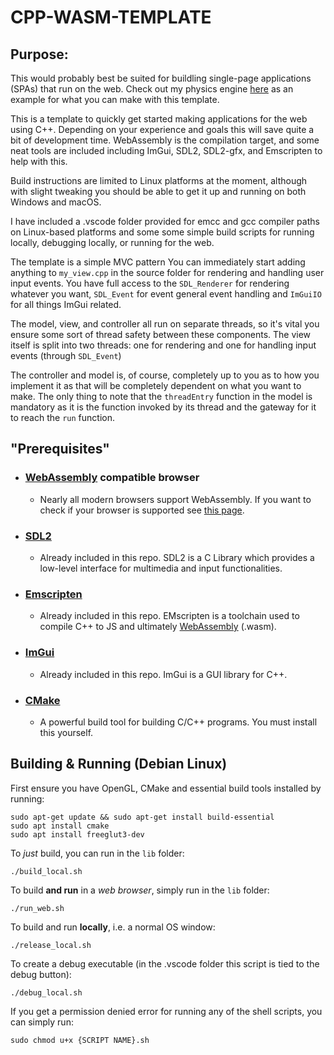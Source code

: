 # CPP-WASM-TEMPLATE 
## Purpose:

This would probably best be suited for buildling single-page applications (SPAs) that run on the web. Check out my physics engine [here](https://gaugamela.me/Telos) as an example for what you can make with this template.

This is a template to quickly get started making applications for the web using C++. Depending on your experience and goals this will save quite a bit of development time. WebAssembly is the compilation target, and some neat tools are included including ImGui, SDL2, SDL2-gfx, and Emscripten to help with this.

Build instructions are limited to Linux platforms at the moment, although with slight tweaking you should be able to get it up and running on both Windows and macOS.

I have included a .vscode folder provided for emcc and gcc compiler paths on Linux-based platforms and some some simple build scripts for running locally, debugging locally, or running for the web.

The template is a simple MVC pattern You can immediately start adding anything to ``my_view.cpp`` in the source folder for rendering and handling user input events. You have full access to the ``SDL_Renderer`` for rendering whatever you want, ``SDL_Event`` for event general event handling and ``ImGuiIO`` for all things ImGui related.

The model, view, and controller all run on separate threads, so it's vital you ensure some sort of thread safety between these components. The view itself is split into two threads: one for rendering and one for handling input events (through ``SDL_Event``)

The controller and model is, of course, completely up to you as to how you implement it as that will be completely dependent on what you want to make. The only thing to note that the ``threadEntry`` function in the model is mandatory as it is the function invoked by its thread and the gateway for it to reach the ``run`` function.

## "Prerequisites"
- ### [WebAssembly](https://developer.mozilla.org/en-US/docs/WebAssembly) compatible browser
  - Nearly all modern browsers support WebAssembly. If you want to check if your browser is supported see [this page](https://caniuse.com/wasm).
- ### [SDL2](https://www.libsdl.org/)
  - Already included in this repo. SDL2 is a C Library which provides a low-level interface for multimedia and input functionalities.
- ### [Emscripten](https://emscripten.org/index.html)
  - Already included in this repo. EMscripten is a toolchain used to compile C++ to JS and ultimately [WebAssembly](https://developer.mozilla.org/en-US/docs/WebAssembly) (.wasm).
- ### [ImGui](https://github.com/ocornut/imgui)
  - Already included in this repo. ImGui is a GUI library for C++.
- ### [CMake](https://cmake.org/)
  - A powerful build tool for building C/C++ programs. You must install this yourself.
 
## Building & Running (Debian Linux)
First ensure you have OpenGL, CMake and essential build tools installed by running:
```
sudo apt-get update && sudo apt-get install build-essential
sudo apt install cmake
sudo apt install freeglut3-dev
```
To *just* build, you can run in the ``lib`` folder:
```
./build_local.sh
```

To build **and run** in a *web browser*, simply run in the ``lib`` folder:
```
./run_web.sh
```
To build and run **locally**, i.e. a normal OS window:
```
./release_local.sh
```
To create a debug executable (in the .vscode folder this script is tied to the debug button):
```
./debug_local.sh
```
If you get a permission denied error for running any of the shell scripts, you can simply run:

```
sudo chmod u+x {SCRIPT NAME}.sh
```

